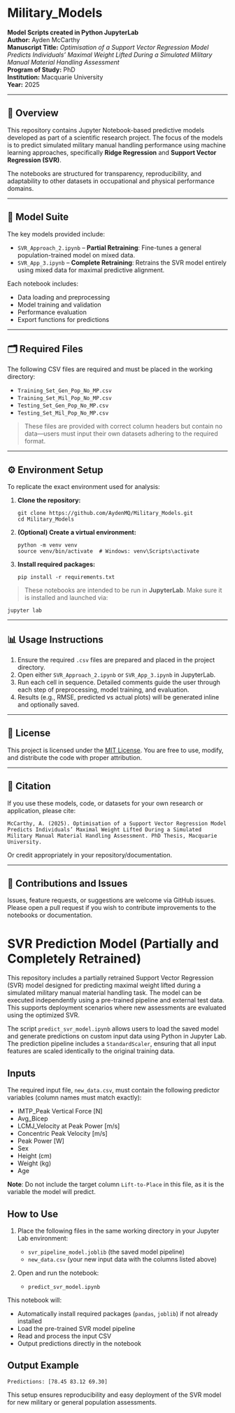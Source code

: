 
# Military_Models

**Model Scripts created in Python JupyterLab**  
**Author:** Ayden McCarthy  
**Manuscript Title:** *Optimisation of a Support Vector Regression Model Predicts Individuals’ Maximal Weight Lifted During a Simulated Military Manual Material Handling Assessment*  
**Program of Study:** PhD  
**Institution:** Macquarie University  
**Year:** 2025  

---

## 📘 Overview

This repository contains Jupyter Notebook-based predictive models developed as part of a scientific research project. The focus of the models is to predict simulated military manual handling performance using machine learning approaches, specifically **Ridge Regression** and **Support Vector Regression (SVR)**. 

The notebooks are structured for transparency, reproducibility, and adaptability to other datasets in occupational and physical performance domains.

---

## 🧠 Model Suite

The key models provided include:

- `SVR_Approach_2.ipynb` – **Partial Retraining**: Fine-tunes a general population-trained model on mixed data.
- `SVR_App_3.ipynb` – **Complete Retraining**: Retrains the SVR model entirely using mixed data for maximal predictive alignment.

Each notebook includes:
- Data loading and preprocessing
- Model training and validation
- Performance evaluation
- Export functions for predictions

---

## 🗂️ Required Files

The following CSV files are required and must be placed in the working directory:

- `Training_Set_Gen_Pop_No_MP.csv`
- `Training_Set_Mil_Pop_No_MP.csv`
- `Testing_Set_Gen_Pop_No_MP.csv`
- `Testing_Set_Mil_Pop_No_MP.csv`

> These files are provided with correct column headers but contain no data—users must input their own datasets adhering to the required format.

---

## ⚙️ Environment Setup

To replicate the exact environment used for analysis:

1. **Clone the repository:**
   ```
   git clone https://github.com/AydenMQ/Military_Models.git
   cd Military_Models
   ```

2. **(Optional) Create a virtual environment:**
   ```
   python -m venv venv
   source venv/bin/activate  # Windows: venv\Scripts\activate
   ```

3. **Install required packages:**
   ```
   pip install -r requirements.txt
   ```

> These notebooks are intended to be run in **JupyterLab**. Make sure it is installed and launched via:
```
jupyter lab
```

---

## 📊 Usage Instructions

1. Ensure the required `.csv` files are prepared and placed in the project directory.
2. Open either `SVR_Approach_2.ipynb` or `SVR_App_3.ipynb` in JupyterLab.
3. Run each cell in sequence. Detailed comments guide the user through each step of preprocessing, model training, and evaluation.
4. Results (e.g., RMSE, predicted vs actual plots) will be generated inline and optionally saved.

---

## 📜 License

This project is licensed under the [MIT License](LICENSE). You are free to use, modify, and distribute the code with proper attribution.

---

## 🙏 Citation

If you use these models, code, or datasets for your own research or application, please cite:

```
McCarthy, A. (2025). Optimisation of a Support Vector Regression Model Predicts Individuals’ Maximal Weight Lifted During a Simulated Military Manual Material Handling Assessment. PhD Thesis, Macquarie University.
```

Or credit appropriately in your repository/documentation.

---

## 🤝 Contributions and Issues

Issues, feature requests, or suggestions are welcome via GitHub issues. Please open a pull request if you wish to contribute improvements to the notebooks or documentation.



# SVR Prediction Model (Partially and Completely Retrained)

This repository includes a partially retrained Support Vector Regression (SVR) model designed for predicting maximal weight lifted during a simulated military manual material handling task. The model can be executed independently using a pre-trained pipeline and external test data. This supports deployment scenarios where new assessments are evaluated using the optimized SVR.

The script `predict_svr_model.ipynb` allows users to load the saved model and generate predictions on custom input data using Python in Jupyter Lab. The prediction pipeline includes a `StandardScaler`, ensuring that all input features are scaled identically to the original training data.

## Inputs

The required input file, `new_data.csv`, must contain the following predictor variables (column names must match exactly):

- IMTP_Peak Vertical Force [N]  
- Avg_Bicep  
- LCMJ_Velocity at Peak Power [m/s]  
- Concentric Peak Velocity [m/s]  
- Peak Power [W]  
- Sex  
- Height (cm)  
- Weight (kg)  
- Age  

**Note**: Do not include the target column `Lift-to-Place` in this file, as it is the variable the model will predict.

## How to Use

1. Place the following files in the same working directory in your Jupyter Lab environment:
   - `svr_pipeline_model.joblib` (the saved model pipeline)
   - `new_data.csv` (your new input data with the columns listed above)

2. Open and run the notebook:
   - `predict_svr_model.ipynb`

This notebook will:
- Automatically install required packages (`pandas`, `joblib`) if not already installed
- Load the pre-trained SVR model pipeline
- Read and process the input CSV
- Output predictions directly in the notebook

## Output Example

```
Predictions: [78.45 83.12 69.30]
```

This setup ensures reproducibility and easy deployment of the SVR model for new military or general population assessments.
